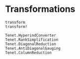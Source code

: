 # Transformations

```@docs
transform
transform!
```

```@docs
Tenet.HyperindConverter
Tenet.RankSimplification
Tenet.DiagonalReduction
Tenet.AntiDiagonalGauging
Tenet.ColumnReduction
```

